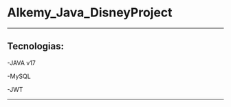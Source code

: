 # Alkemy_Java_DisneyProject

-------------------------------

## Tecnologias:

-JAVA v17

-MySQL

-JWT

-------------------------------

